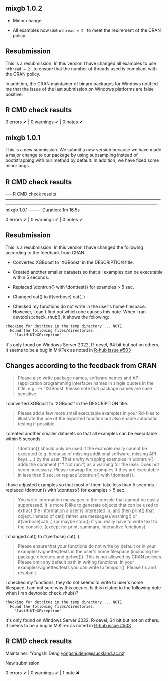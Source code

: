 ## mixgb 1.0.2
* Minor change: 
- All examples now use `nthread = 2 ` to meet the reuirement of the CRAN policy. 

## Resubmission
This is a resubmission. In this version I have changed all examples to use  `nthread = 2 ` to ensure that the number of threads used is compliant with the CRAN policy.

In addition, the CRAN maintainer of binary packages for Windows notified me that the issue of the last submission on Windows platforms are false positive.

## R CMD check results
0 errors ✔ | 0 warnings ✔ | 0 notes ✔



## mixgb 1.0.1
This is a new submission. We submit a new version because we have made a major change to our package by using subsampling instead of bootstrapping with our method by default. In addition, we have fixed some minor bugs.

## R CMD check results
── R CMD check results ─────────────────────────────────────────────────────────────────────────────────────────────────── mixgb 1.0.1 ────
Duration: 1m 16.5s

0 errors ✔ | 0 warnings ✔ | 0 notes ✔

## Resubmission
This is a resubmission. In this version I have changed the following according to the feedback from CRAN: 

* Converted XGBoost to 'XGBoost' in the DESCRIPTION title.

* Created another smaller datasets so that all examples can be executable within 5 seconds.

* Replaced \dontrun{} with \donttest{} for examples > 5 sec.

* Changed cat() to if(verbose) cat(..)

* Checked my functions do not write in the user's home filespace. 
  However, I can't find out which one causes this note. 
  When I ran devtools::check_rhub(), it shows the following:
```
checking for detritus in the temp directory ... NOTE
  Found the following files/directories:
    'lastMiKTeXException'
```
It's only found on Windows Server 2022, R-devel, 64 bit but not on others. 
It seems to be a bug in MiKTex as noted in [R-hub issue #503](https://github.com/r-hub/rhub/issues/503)
  
## Changes according to the feedback from CRAN
> Please also write package names, software names and API (application
programming interface) names in single quotes in the title. e.g: -->
'XGBoost'
Please note that package names are case sensitive.

I converted XGBoost to 'XGBoost' in the DESCRIPTION title.

> Please add a few more small executable examples in your Rd-files to
illustrate the use of the exported function but also enable automatic
testing if possible.

I created another smaller datasets so that all examples can be executable within 5 seconds.

> \dontrun{} should only be used if the example really cannot be executed
(e.g. because of missing additional software, missing API keys, ...) by
the user. That's why wrapping examples in \dontrun{} adds the comment
("# Not run:") as a warning for the user.
Does not seem necessary. Please unwrap the examples if they are executable in less than 5 sec,
or replace \dontrun{} with \donttest{}.

I have adjusted examples so that most of them take less than 5 seconds. 
I replaced \dontrun{} with \donttest{} for examples > 5 sec.

> You write information messages to the console that cannot be easily
suppressed. It is more R like to generate objects that can be used to
extract the information a user is interested in, and then print() that
object.
Instead of cat() rather use message()/warning()  or if(verbose)cat(..)
(or maybe stop()) if you really have to write text to the console.
(except for print, summary, interactive functions)

I changed cat() to if(verbose) cat(..).

> Please ensure that your functions do not write by default or in your
examples/vignettes/tests in the user's home filespace (including the
package directory and getwd()). This is not allowed by CRAN policies.
Please omit any default path in writing functions. In your
examples/vignettes/tests you can write to tempdir().
Please fix and resubmit.

I checked my functions, they do not seems to write to user's home filespace.
I am not sure why this occurs. Is this related to the following note 
when I ran devtools::check_rhub()?
```
checking for detritus in the temp directory ... NOTE
  Found the following files/directories:
    'lastMiKTeXException'
```
It's only found on Windows Server 2022, R-devel, 64 bit but not on others. 
It seems to be a bug in MiKTex as noted in [R-hub issue #503](https://github.com/r-hub/rhub/issues/503)

## R CMD check results

  Maintainer: ‘Yongshi Deng <yongshi.deng@auckland.ac.nz>’
  
  New submission

0 errors ✔ | 0 warnings ✔ | 1 note ✖

